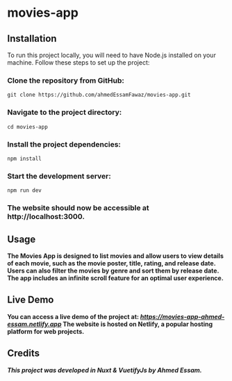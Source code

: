 # movies-app


## Installation

To run this project locally, you will need to have Node.js installed on your machine. Follow these steps to set up the project:

### Clone the repository from GitHub:

`git clone https://github.com/ahmedEssamFawaz/movies-app.git`

### Navigate to the project directory:

`cd movies-app`

### Install the project dependencies:

`npm install`

### Start the development server:

`npm run dev`


### The website should now be accessible at http://localhost:3000.

## Usage

**The Movies App is designed to list movies and allow users to view details of each movie, such as the movie poster, title, rating, and release date. Users can also filter the movies by genre and sort them by release date. The app includes an infinite scroll feature for an optimal user experience.**


## Live Demo

**You can access a live demo of the project at: ***https://movies-app-ahmed-essam.netlify.app*** The website is hosted on Netlify, a popular hosting platform for web projects.**


## Credits

***This project was developed in Nuxt & VuetifyJs by Ahmed Essam.***

